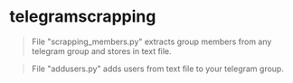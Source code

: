 # telegramscrapping

>File "scrapping_members.py" extracts group members from any telegram group and stores in text file.

>File "addusers.py" adds users from text file to your telegram group.
